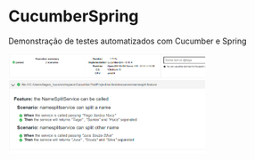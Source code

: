 # CucumberSpring
Demonstração de testes automatizados com Cucumber e Spring

<img src="report.PNG" width="70%"/>
